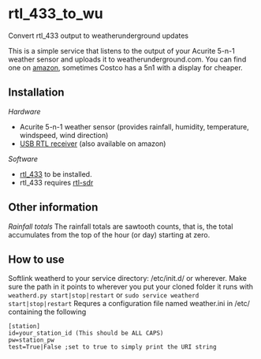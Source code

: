 rtl_433_to_wu
=============

Convert rtl_433 output to weatherunderground updates

This is a simple service that listens to the output of your Acurite 5-n-1 weather sensor and uploads it to weatherunderground.com. You can find one on [amazon](https://www.amazon.com/AcuRite-06004RM-Direction-Temperature-Humidity/dp/B00T0K8MNI/ref=sr_1_23?s=furniture&srs=11102085011&ie=UTF8&qid=1476489637&sr=1-23), sometimes Costco has a 5n1 with a display for cheaper.

Installation
------------
*Hardware*
* Acurite 5-n-1 weather sensor (provides rainfall, humidity, temperature, windspeed, wind direction)
* [USB RTL receiver](http://www.rtl-sdr.com/buy-rtl-sdr-dvb-t-dongles/) (also available on amazon)

*Software*
* [rtl_433](https://github.com/merbanan/rtl_433) to be installed.
* rtl_433 requires [rtl-sdr](http://sdr.osmocom.org/trac/wiki/rtl-sdr)

Other information
-----------------
*Rainfall totals*
The rainfall totals are sawtooth counts, that is, the total accumulates from the top of the hour (or day) starting at zero.

How to use
----------
Softlink weatherd to your service directory: /etc/init.d/ or wherever. Make sure the path in it points to wherever you put your cloned folder
it runs with `weatherd.py start|stop|restart` or `sudo service weatherd start|stop|restart`
Requres a configuration file named weather.ini in /etc/ containing the following
```
[station]
id=your_station_id (This should be ALL CAPS)
pw=station_pw
test=True|False ;set to true to simply print the URI string
```
